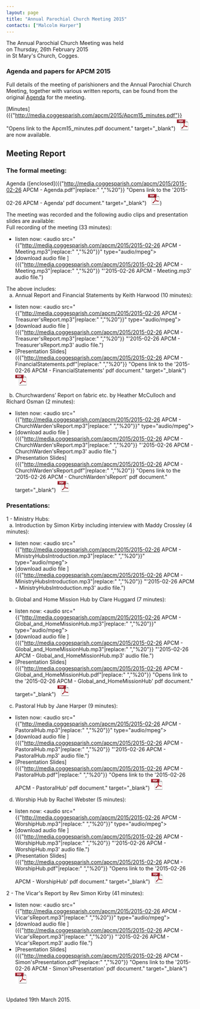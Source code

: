 ```yaml
---
layout: page
title: "Annual Parochial Church Meeting 2015"
contacts: ["Malcolm Harper"]
---
```


The Annual Parochial Church Meeting was held<br>
on Thursday, 26th February 2015<br>
in St Mary's Church, Cogges.

### Agenda and papers for APCM 2015

Full details of the meeting of parishioners and the Annual Parochial Church Meeting, together with various written reports, can be found
from the original [Agenda](agenda.html "Opens link to the 'Agenda and papers for APCM 2015' page") for the meeting.

[Minutes]({{"http://media.coggesparish.com/apcm/2015/Apcm15_minutes.pdf"}} "Opens link to the Apcm15_minutes.pdf document." target="_blank") ![PDF](/images/pdficon_large.png) are now available.

## Meeting Report

### The formal meeting:
Agenda ([enclosed]({{"http://media.coggesparish.com/apcm/2015/2015-02-26 APCM - Agenda.pdf"|replace:" ","%20"}} "Opens link to the '2015-02-26 APCM - Agenda' pdf document." target="_blank") ![PDF](/images/pdficon_large.png))

The meeting was recorded and the following audio clips and presentation slides are available:<br>
Full recording of the meeting (33 minutes):
- listen now: <audio src="{{"http://media.coggesparish.com/apcm/2015/2015-02-26 APCM - Meeting.mp3"|replace:" ","%20"}}" type="audio/mpeg"></audio>
- [download audio file ]({{"http://media.coggesparish.com/apcm/2015/2015-02-26 APCM - Meeting.mp3"|replace:" ","%20"}} "'2015-02-26 APCM - Meeting.mp3' audio file.")

The above includes:<br>
&nbsp;&nbsp;a. Annual Report and Financial Statements by Keith Harwood (10 minutes):
- listen now: <audio src="{{"http://media.coggesparish.com/apcm/2015/2015-02-26 APCM - Treasurer'sReport.mp3"|replace:" ","%20"}}" type="audio/mpeg"></audio>
- [download audio file ]({{"http://media.coggesparish.com/apcm/2015/2015-02-26 APCM - Treasurer'sReport.mp3"|replace:" ","%20"}} "'2015-02-26 APCM - Treasurer'sReport.mp3' audio file.")
- [Presentation Slides]({{"http://media.coggesparish.com/apcm/2015/2015-02-26 APCM - FinancialStatements.pdf"|replace:" ","%20"}} "Opens link to the '2015-02-26 APCM - FinancialStatements' pdf document." target="_blank") ![PDF](/images/pdficon_large.png)

&nbsp;&nbsp;b. Churchwardens’ Report on fabric etc. by Heather McCulloch and Richard Osman (2 minutes):
- listen now: <audio src="{{"http://media.coggesparish.com/apcm/2015/2015-02-26 APCM - ChurchWarden'sReport.mp3"|replace:" ","%20"}}" type="audio/mpeg"></audio>
- [download audio file ]({{"http://media.coggesparish.com/apcm/2015/2015-02-26 APCM - ChurchWarden'sReport.mp3"|replace:" ","%20"}} "'2015-02-26 APCM - ChurchWarden'sReport.mp3' audio file.")
- [Presentation Slides]({{"http://media.coggesparish.com/apcm/2015/2015-02-26 APCM - ChurchWarden'sReport.pdf"|replace:" ","%20"}} "Opens link to the '2015-02-26 APCM - ChurchWarden'sReport' pdf document." target="_blank") ![PDF](/images/pdficon_large.png)

### Presentations:
1 - Ministry Hubs:<br>
&nbsp;&nbsp;a. Introduction by Simon Kirby including interview with Maddy Crossley (4 minutes):
- listen now: <audio src="{{"http://media.coggesparish.com/apcm/2015/2015-02-26 APCM - MinistryHubsIntroduction.mp3"|replace:" ","%20"}}" type="audio/mpeg"></audio>
- [download audio file ]({{"http://media.coggesparish.com/apcm/2015/2015-02-26 APCM - MinistryHubsIntroduction.mp3"|replace:" ","%20"}} "'2015-02-26 APCM - MinistryHubsIntroduction.mp3' audio file.")

&nbsp;&nbsp;b. Global and Home Mission Hub by Clare Huggard (7 minutes):
- listen now: <audio src="{{"http://media.coggesparish.com/apcm/2015/2015-02-26 APCM - Global_and_HomeMissionHub.mp3"|replace:" ","%20"}}" type="audio/mpeg"></audio>
- [download audio file ]({{"http://media.coggesparish.com/apcm/2015/2015-02-26 APCM - Global_and_HomeMissionHub.mp3"|replace:" ","%20"}} "'2015-02-26 APCM - Global_and_HomeMissionHub.mp3' audio file.")
- [Presentation Slides]({{"http://media.coggesparish.com/apcm/2015/2015-02-26 APCM - Global_and_HomeMissionHub.pdf"|replace:" ","%20"}} "Opens link to the '2015-02-26 APCM - Global_and_HomeMissionHub' pdf document." target="_blank") ![PDF](/images/pdficon_large.png)

&nbsp;&nbsp;c. Pastoral Hub by Jane Harper (9 minutes):
- listen now: <audio src="{{"http://media.coggesparish.com/apcm/2015/2015-02-26 APCM - PastoralHub.mp3"|replace:" ","%20"}}" type="audio/mpeg"></audio>
- [download audio file ]({{"http://media.coggesparish.com/apcm/2015/2015-02-26 APCM - PastoralHub.mp3"|replace:" ","%20"}} "'2015-02-26 APCM - PastoralHub.mp3' audio file.")
- [Presentation Slides]({{"http://media.coggesparish.com/apcm/2015/2015-02-26 APCM - PastoralHub.pdf"|replace:" ","%20"}} "Opens link to the '2015-02-26 APCM - PastoralHub' pdf document." target="_blank") ![PDF](/images/pdficon_large.png)

&nbsp;&nbsp;d. Worship Hub by Rachel Webster (5 minutes):
- listen now: <audio src="{{"http://media.coggesparish.com/apcm/2015/2015-02-26 APCM - WorshipHub.mp3"|replace:" ","%20"}}" type="audio/mpeg"></audio>
- [download audio file ]({{"http://media.coggesparish.com/apcm/2015/2015-02-26 APCM - WorshipHub.mp3"|replace:" ","%20"}} "'2015-02-26 APCM - WorshipHub.mp3' audio file.")
- [Presentation Slides]({{"http://media.coggesparish.com/apcm/2015/2015-02-26 APCM - WorshipHub.pdf"|replace:" ","%20"}} "Opens link to the '2015-02-26 APCM - WorshipHub' pdf document." target="_blank") ![PDF](/images/pdficon_large.png)

2 - The Vicar's Report by Rev Simon Kirby (41 minutes):
- listen now: <audio src="{{"http://media.coggesparish.com/apcm/2015/2015-02-26 APCM - Vicar'sReport.mp3"|replace:" ","%20"}}" type="audio/mpeg"></audio>
- [download audio file ]({{"http://media.coggesparish.com/apcm/2015/2015-02-26 APCM - Vicar'sReport.mp3"|replace:" ","%20"}} "'2015-02-26 APCM - Vicar'sReport.mp3' audio file.")
- [Presentation Slides]({{"http://media.coggesparish.com/apcm/2015/2015-02-26 APCM - Simon'sPresentation.pdf"|replace:" ","%20"}} "Opens link to the '2015-02-26 APCM - Simon'sPresentation' pdf document." target="_blank") ![PDF](/images/pdficon_large.png)

<br>
<span>Updated 19th March 2015.</span>
